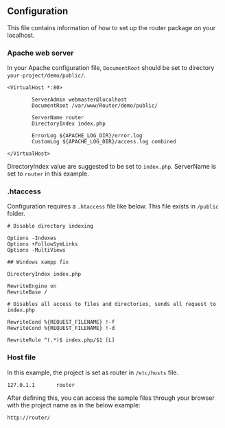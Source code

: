 
## Configuration

This file contains information of how to set up the router package on your localhost.

### Apache web server

In your Apache configuration file, `DocumentRoot` should be set to directory `your-project/demo/public/`.

```
<VirtualHost *:80>

        ServerAdmin webmaster@localhost
        DocumentRoot /var/www/Router/demo/public/

        ServerName router
        DirectoryIndex index.php

        ErrorLog ${APACHE_LOG_DIR}/error.log
        CustomLog ${APACHE_LOG_DIR}/access.log combined

</VirtualHost>
```

DirectoryIndex value are suggested to be set to `index.php`. ServerName is set to `router` in this example.

### .htaccess

Configuration requires a `.htaccess` file like below. This file exists in `/public` folder.

```
# Disable directory indexing

Options -Indexes
Options +FollowSymLinks
Options -MultiViews

## Windows xampp fix

DirectoryIndex index.php

RewriteEngine on
RewriteBase /

# Disables all access to files and directories, sends all request to index.php

RewriteCond %{REQUEST_FILENAME} !-f
RewriteCond %{REQUEST_FILENAME} !-d

RewriteRule ^(.*)$ index.php/$1 [L]
```

### Host file

In this example, the project is set as router in `/etc/hosts` file.

```
127.0.1.1       router
```

After defining this, you can access the sample files through your browser with the project name as in the below example:

```
http://router/
```